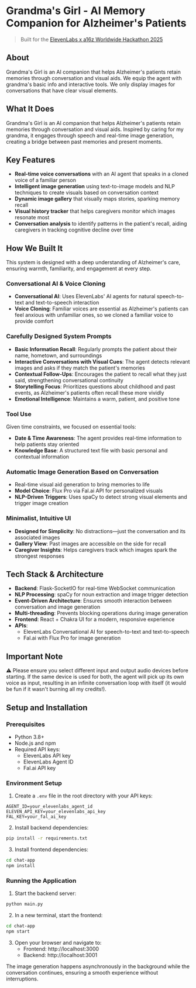 # Grandma's Girl - AI Memory Companion for Alzheimer's Patients
> Built for the [ElevenLabs x a16z Worldwide Hackathon 2025](https://hackathon.elevenlabs.io/)

## About
Grandma's Girl is an AI companion that helps Alzheimer's patients retain memories through conversation and visual aids. We equip the agent with grandma's basic info and interactive tools. We only display images for conversations that have clear visual elements.


## What It Does
Grandma's Girl is an AI companion that helps Alzheimer's patients retain memories through conversation and visual aids. Inspired by caring for my grandma, it engages through speech and real-time image generation, creating a bridge between past memories and present moments.

## Key Features
- **Real-time voice conversations** with an AI agent that speaks in a cloned voice of a familiar person
- **Intelligent image generation** using text-to-image models and NLP techniques to create visuals based on conversation context
- **Dynamic image gallery** that visually maps stories, sparking memory recall
- **Visual history tracker** that helps caregivers monitor which images resonate most
- **Conversation analysis** to identify patterns in the patient's recall, aiding caregivers in tracking cognitive decline over time

## How We Built It
This system is designed with a deep understanding of Alzheimer's care, ensuring warmth, familiarity, and engagement at every step.

### Conversational AI & Voice Cloning
- **Conversational AI**: Uses ElevenLabs' AI agents for natural speech-to-text and text-to-speech interaction
- **Voice Cloning**: Familiar voices are essential as Alzheimer's patients can feel anxious with unfamiliar ones, so we cloned a familiar voice to provide comfort

### Carefully Designed System Prompts
- **Basic Information Recall**: Regularly prompts the patient about their name, hometown, and surroundings
- **Interactive Conversations with Visual Cues**: The agent detects relevant images and asks if they match the patient's memories
- **Contextual Follow-Ups**: Encourages the patient to recall what they just said, strengthening conversational continuity
- **Storytelling Focus**: Prioritizes questions about childhood and past events, as Alzheimer's patients often recall these more vividly
- **Emotional Intelligence**: Maintains a warm, patient, and positive tone

### Tool Use
Given time constraints, we focused on essential tools:
- **Date & Time Awareness**: The agent provides real-time information to help patients stay oriented
- **Knowledge Base**: A structured text file with basic personal and contextual information

### Automatic Image Generation Based on Conversation
- Real-time visual aid generation to bring memories to life
- **Model Choice**: Flux Pro via Fal.ai API for personalized visuals
- **NLP-Driven Triggers**: Uses spaCy to detect strong visual elements and trigger image creation

### Minimalist, Intuitive UI
- **Designed for Simplicity**: No distractions—just the conversation and its associated images
- **Gallery View**: Past images are accessible on the side for recall
- **Caregiver Insights**: Helps caregivers track which images spark the strongest responses

## Tech Stack & Architecture
- **Backend**: Flask-SocketIO for real-time WebSocket communication
- **NLP Processing**: spaCy for noun extraction and image trigger detection
- **Event-Driven Architecture**: Ensures smooth interaction between conversation and image generation
- **Multi-threading**: Prevents blocking operations during image generation
- **Frontend**: React + Chakra UI for a modern, responsive experience
- **APIs**:
  - ElevenLabs Conversational AI for speech-to-text and text-to-speech
  - Fal.ai with Flux Pro for image generation

## Important Note
⚠️ Please ensure you select different input and output audio devices before starting. If the same device is used for both, the agent will pick up its own voice as input, resulting in an infinite conversation loop with itself (it would be fun if it wasn't burning all my credits!).

## Setup and Installation

### Prerequisites
- Python 3.8+
- Node.js and npm
- Required API keys:
  - ElevenLabs API key
  - ElevenLabs Agent ID
  - Fal.ai API key

### Environment Setup
1. Create a `.env` file in the root directory with your API keys:
```
AGENT_ID=your_elevenlabs_agent_id
ELEVEN_API_KEY=your_elevenlabs_api_key
FAL_KEY=your_fal_ai_key
```

2. Install backend dependencies:
```bash
pip install -r requirements.txt
```

3. Install frontend dependencies:
```bash
cd chat-app
npm install
```

### Running the Application
1. Start the backend server:
```bash
python main.py
```

2. In a new terminal, start the frontend:
```bash
cd chat-app
npm start
```

3. Open your browser and navigate to:
   - Frontend: http://localhost:3000
   - Backend: http://localhost:3001

The image generation happens asynchronously in the background while the conversation continues, ensuring a smooth experience without interruptions.
